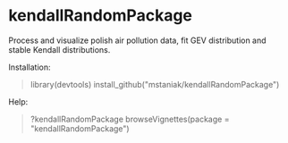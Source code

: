 # kendallRandomPackage
Process and visualize polish air pollution data, fit GEV distribution and stable Kendall distributions.

Installation:


>library(devtools)
>install_github("mstaniak/kendallRandomPackage")

Help:
>?kendallRandomPackage
>browseVignettes(package = "kendallRandomPackage")
